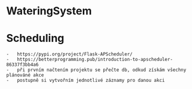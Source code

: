 # WateringSystem


# Scheduling
    -   https://pypi.org/project/Flask-APScheduler/  
    -   https://betterprogramming.pub/introduction-to-apscheduler-86337f3bb4a6
    -   při prvním načtením projektu se přečte db, odkud získám všechny plánováné akce
    -   postupně si vytvořním jednotlivé záznamy pro danou akci